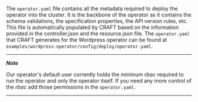 The `operator.yaml` file contains all the metadata required to deploy the operator into the cluster. It is the backbone of the operator as it contains the schema validations, the specification properties, the API version rules, etc. This file is automatically populated by CRAFT based on the information provided in the controller.json and the resource.json file. The `operator.yaml` that CRAFT generates for the Wordpress operator can be found at `examples/wordpress-operator/config/deploy/operator.yaml`.

---
***Note***  

 Our operator's default user corrently holds the minimum *rbac* required to run the operator and only the operator itself. If you need any more control of the *rbac* add those permissions in the `operator.yaml`.

---
